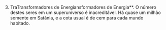 ﻿3. TraTransformadores de Energiansformadores de Energia**. O número destes seres em um superuniverso é inacreditável. Há quase um milhão somente em Satânia, e a cota usual é de cem para cada mundo habitado.